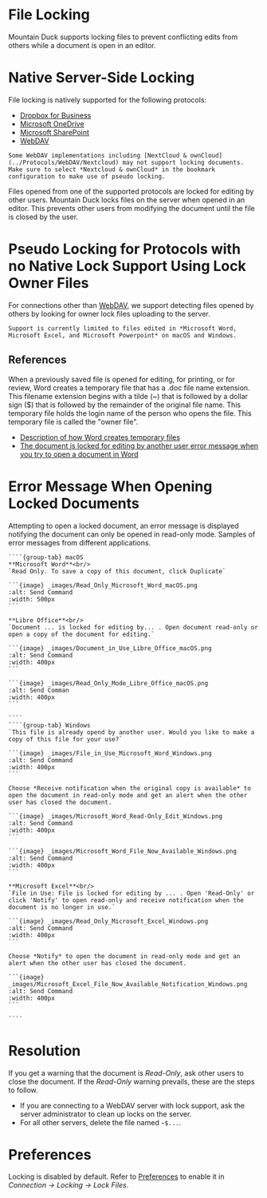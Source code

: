 File Locking
===

Mountain Duck supports locking files to prevent conflicting edits from others while a document is open in an editor.

# Native Server-Side Locking

File locking is natively supported for the following protocols:

- [Dropbox for Business](../Protocols/Dropbox)
- [Microsoft OneDrive](../Protocols/OneDrive)
- [Microsoft SharePoint](../Protocols/SharePoint)
- [WebDAV](../Protocols/WebDAV/index)

```{note}
Some WebDAV implementations including [NextCloud & ownCloud](../Protocols/WebDAV/Nextcloud) may not support locking documents. Make sure to select *Nextcloud & ownCloud* in the bookmark configuration to make use of pseudo locking.
```

Files opened from one of the supported protocols are locked for editing by other users. Mountain Duck locks files on the server when opened in an editor. This prevents other users from modifying the document until the file is closed by the user.

# Pseudo Locking for Protocols with no Native Lock Support Using Lock Owner Files

For connections other than [WebDAV](../Protocols/WebDAV/index), we support detecting files opened by others by looking for owner lock files uploading to the server.

```{note}
Support is currently limited to files edited in *Microsoft Word, Microsoft Excel, and Microsoft Powerpoint* on macOS and Windows.
```

## References

When a previously saved file is opened for editing, for printing, or for review, Word creates a temporary file that has a .doc file name extension. This filename extension begins with a tilde (~) that is followed by a dollar sign ($) that is followed by the remainder of the original file name. This temporary file holds the login name of the person who opens the file. This temporary file is called the "owner file".

- [Description of how Word creates temporary files](https://support.microsoft.com/en-us/help/211632/description-of-how-word-creates-temporary-files)
- [The document is locked for editing by another user error message when you try to open a document in Word](https://support.microsoft.com/en-us/help/313472/the-document-is-locked-for-editing-by-another-user-error-message-when)

# Error Message When Opening Locked Documents

Attempting to open a locked document, an error message is displayed notifying the document can only be opened in read-only mode. Samples of error messages from different applications.

`````{tabs}
````{group-tab} macOS
**Microsoft Word**<br/>
`Read Only. To save a copy of this document, click Duplicate`

```{image} _images/Read_Only_Microsoft_Word_macOS.png
:alt: Send Command
:width: 500px
```

**Libre Office**<br/>
`Document ... is locked for editing by... . Open document read-only or open a copy of the document for editing.`

```{image} _images/Document_in_Use_Libre_Office_macOS.png
:alt: Send Command
:width: 400px
```

```{image} _images/Read_Only_Mode_Libre_Office_macOS.png
:alt: Send Comman
:width: 400px
```

````
````{group-tab} Windows
`This file is already opend by another user. Would you like to make a copy of this file for your use?`

```{image} _images/File_in_Use_Microsoft_Word_Windows.png
:alt: Send Command
:width: 400px
```

Choose *Receive notification when the original copy is available* to open the document in read-only mode and get an alert when the other user has closed the document.

```{image} _images/Microsoft_Word_Read-Only_Edit_Windows.png
:alt: Send Command
:width: 400px
```

```{image} _images/Microsoft_Word_File_Now_Available_Windows.png
:alt: Send Command
:width: 400px
```

**Microsoft Excel**<br/>
`File in Use: File is locked for editing by ... . Open 'Read-Only' or click 'Notify' to open read-only and receive notification when the document is no longer in use.`

```{image} _images/Read_Only_Microsoft_Excel_Windows.png
:alt: Send Command
:width: 400px
```

Choose *Notify* to open the document in read-only mode and get an alert when the other user has closed the document.

```{image} _images/Microsoft_Excel_File_Now_Available_Notification_Windows.png
:alt: Send Command
:width: 400px
```

````
`````

# Resolution

If you get a warning that the document is *Read-Only*, ask other users to close the document. If the *Read-Only* warning prevails, these are the steps to follow.

- If you are connecting to a WebDAV server with lock support, ask the server administrator to clean up locks on the server.
- For all other servers, delete the file named `~$...`.

# Preferences

Locking is disabled by default. Refer to [Preferences](Preferences) to enable it in *Connection → Locking → Lock Files*.